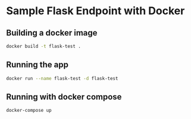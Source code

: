 # Sample Flask Endpoint with Docker

## Building a docker image
```bash
docker build -t flask-test .
```

## Running the app
```bash
docker run --name flask-test -d flask-test
```

## Running with docker compose 
```bash
docker-compose up
```